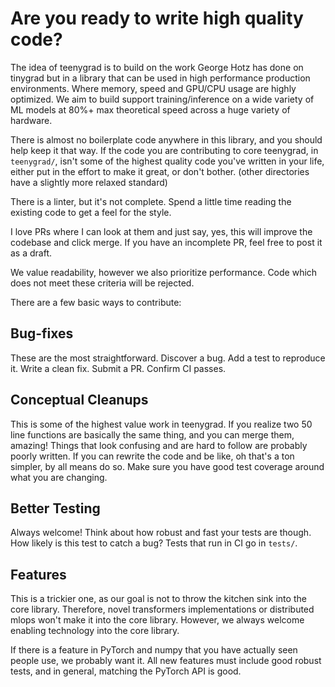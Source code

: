 # Are you ready to write high quality code?

The idea of teenygrad is to build on the work George Hotz has done on tinygrad but in a library that can be used in high performance production environments. Where memory, speed and GPU/CPU usage are highly optimized. We aim to build support training/inference on a wide variety of ML models at 80%+ max theoretical speed across a huge variety of hardware.

There is almost no boilerplate code anywhere in this library, and you should help keep it that way. If the code you are contributing to core teenygrad, in `teenygrad/`, isn't some of the highest quality code you've written in your life, either put in the effort to make it great, or don't bother. (other directories have a slightly more relaxed standard)

There is a linter, but it's not complete. Spend a little time reading the existing code to get a feel for the style.

I love PRs where I can look at them and just say, yes, this will improve the codebase and click merge. If you have an incomplete PR, feel free to post it as a draft.

We value readability, however we also prioritize performance. Code which does not meet these criteria will be rejected.

There are a few basic ways to contribute:

## Bug-fixes

These are the most straightforward. Discover a bug. Add a test to reproduce it. Write a clean fix. Submit a PR. Confirm CI passes.

## Conceptual Cleanups

This is some of the highest value work in teenygrad. If you realize two 50 line functions are basically the same thing, and you can merge them, amazing! Things that look confusing and are hard to follow are probably poorly written. If you can rewrite the code and be like, oh that's a ton simpler, by all means do so. Make sure you have good test coverage around what you are changing.

## Better Testing

Always welcome! Think about how robust and fast your tests are though. How likely is this test to catch a bug? Tests that run in CI go in `tests/`.

## Features

This is a trickier one, as our goal is not to throw the kitchen sink into the core library. Therefore, novel transformers implementations or distributed mlops won't make it into the core library. However, we always welcome enabling technology into the core library.

 If there is a feature in PyTorch and numpy that you have actually seen people use, we probably want it. All new features must include good robust tests, and in general, matching the PyTorch API is good.
